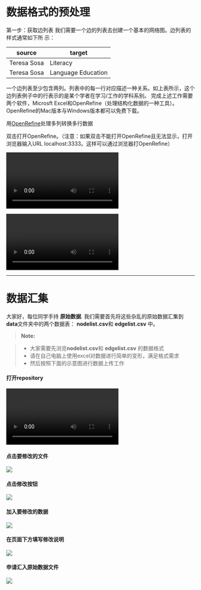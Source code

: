 # 数据格式的预处理



第一步：获取边列表我们需要一个边的列表去创建一个基本的网络图。边列表的样式通常如下所示：

source  | target
------------- | -------------
Teresa Sosa  | Literacy
Teresa Sosa  | Language Education
一个边列表至少包含两列。列表中的每一行对应描述一种关系。如上表所示，这个边列表例子中的行表示的是某个学者在学习/工作的学科系别。完成上述工作需要两个软件，Microsft Excel和OpenRefine（处理结构化数据的一种工具）。OpenRefine的Mac版本与Windows版本都可以免费下载。
用[OpenRefine](http://openrefine.org/)处理多列转换多行数据
双击打开OpenRefine。（注意：如果双击不能打开OpenRefine且无法显示，打开浏览器输入URL localhost:3333。这样可以通过浏览器打OpenRefine）



![transposedata.m4v](../images/mergedata/transposedata.m4v) 


![][1]

[1]:
../images/mergedata/transposedata.m4v

----------

# 数据汇集



大家好，每位同学手持 **原始数据**. 我们需要首先将这些杂乱的原始数据汇集到**data**文件夹中的两个数据表： **nodelist.csv**和 **edgelist.csv** 中。



> **Note:**

> - 大家需要先浏览**nodelist.csv**和 **edgelist.csv** 的数据格式
> - 请在自己电脑上使用excel对数据进行简单的变形，满足格式需求
> - 然后按照下面的示意图进行数据上传工作

#### <i class="icon-file"></i> 打开repository

![][1]

[1]:
../images/mergedata/step1data.png


#### <i class="icon-file"></i> 点击要修改的文件

![][2]

[2]:
../images/mergedata/step2file.png

#### <i class="icon-file"></i> 点击修改按钮

![][3]

[3]:
../images/mergedata/step3edit.png

#### <i class="icon-file"></i> 加入要修改的数据

![][4]

[4]:
../images/mergedata/step4edit.png


#### <i class="icon-file"></i> 在页面下方填写修改说明

![][5]

[5]:
../images/mergedata/step4note.png

#### <i class="icon-file"></i> 申请汇入原始数据文件

![][6]

[6]:
../images/mergedata/step5request.png
